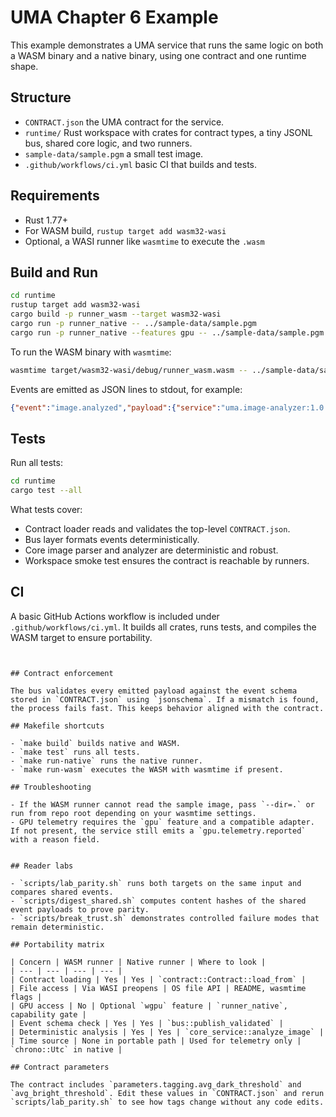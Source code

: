 
# UMA Chapter 6 Example

This example demonstrates a UMA service that runs the same logic on both a WASM binary and a native binary, using one contract and one runtime shape.

## Structure

- `CONTRACT.json` the UMA contract for the service.
- `runtime/` Rust workspace with crates for contract types, a tiny JSONL bus, shared core logic, and two runners.
- `sample-data/sample.pgm` a small test image.
- `.github/workflows/ci.yml` basic CI that builds and tests.

## Requirements

- Rust 1.77+
- For WASM build, `rustup target add wasm32-wasi`
- Optional, a WASI runner like `wasmtime` to execute the `.wasm`

## Build and Run

```bash
cd runtime
rustup target add wasm32-wasi
cargo build -p runner_wasm --target wasm32-wasi
cargo run -p runner_native -- ../sample-data/sample.pgm
cargo run -p runner_native --features gpu -- ../sample-data/sample.pgm
```

To run the WASM binary with `wasmtime`:
```bash
wasmtime target/wasm32-wasi/debug/runner_wasm.wasm -- ../sample-data/sample.pgm
```

Events are emitted as JSON lines to stdout, for example:
```json
{"event":"image.analyzed","payload":{"service":"uma.image-analyzer:1.0.0","path":"../sample-data/sample.pgm","tags":["high_contrast"],"metrics":{"width":8,"height":8,"avg":0.5,"contrast":1.0}}}
```

## Tests

Run all tests:
```bash
cd runtime
cargo test --all
```

What tests cover:
- Contract loader reads and validates the top-level `CONTRACT.json`.
- Bus layer formats events deterministically.
- Core image parser and analyzer are deterministic and robust.
- Workspace smoke test ensures the contract is reachable by runners.

## CI

A basic GitHub Actions workflow is included under `.github/workflows/ci.yml`. It builds all crates, runs tests, and compiles the WASM target to ensure portability.
```


## Contract enforcement

The bus validates every emitted payload against the event schema stored in `CONTRACT.json` using `jsonschema`. If a mismatch is found, the process fails fast. This keeps behavior aligned with the contract.

## Makefile shortcuts

- `make build` builds native and WASM.
- `make test` runs all tests.
- `make run-native` runs the native runner.
- `make run-wasm` executes the WASM with wasmtime if present.

## Troubleshooting

- If the WASM runner cannot read the sample image, pass `--dir=.` or run from repo root depending on your wasmtime settings.
- GPU telemetry requires the `gpu` feature and a compatible adapter. If not present, the service still emits a `gpu.telemetry.reported` with a reason field.


## Reader labs

- `scripts/lab_parity.sh` runs both targets on the same input and compares shared events.
- `scripts/digest_shared.sh` computes content hashes of the shared event payloads to prove parity.
- `scripts/break_trust.sh` demonstrates controlled failure modes that remain deterministic.

## Portability matrix

| Concern | WASM runner | Native runner | Where to look |
| --- | --- | --- | --- |
| Contract loading | Yes | Yes | `contract::Contract::load_from` |
| File access | Via WASI preopens | OS file API | README, wasmtime flags |
| GPU access | No | Optional `wgpu` feature | `runner_native`, capability gate |
| Event schema check | Yes | Yes | `bus::publish_validated` |
| Deterministic analysis | Yes | Yes | `core_service::analyze_image` |
| Time source | None in portable path | Used for telemetry only | `chrono::Utc` in native |

## Contract parameters

The contract includes `parameters.tagging.avg_dark_threshold` and `avg_bright_threshold`. Edit these values in `CONTRACT.json` and rerun `scripts/lab_parity.sh` to see how tags change without any code edits.
